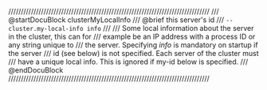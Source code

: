 ////////////////////////////////////////////////////////////////////////////////
/// @startDocuBlock clusterMyLocalInfo
/// @brief this server's id
/// `--cluster.my-local-info info`
///
/// Some local information about the server in the cluster, this can for
/// example be an IP address with a process ID or any string unique to
/// the server. Specifying *info* is mandatory on startup if the server
/// id (see below) is not specified. Each server of the cluster must
/// have a unique local info. This is ignored if my-id below is specified.
/// @endDocuBlock
////////////////////////////////////////////////////////////////////////////////